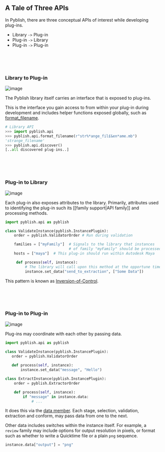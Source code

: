 ## A Tale of Three APIs

In Pyblish, there are three conceptual APIs of interest while developing plug-ins.

- Library `->` Plug-in
- Plug-in `->` Library
- Plug-in `->` Plug-in

<br>
<br>
<br>

### Library to Plug-in

![image](https://cloud.githubusercontent.com/assets/2152766/7368404/6dcb2196-ed9f-11e4-9ce1-570697370d1f.png)

The Pyblish library itself carries an interface that is exposed to plug-ins.

This is the interface you gain access to from within your plug-in during development and includes helper functions exposed globally, such as [format_filename][ff].

```python
# Library API
>>> import pyblish.api
>>> pyblish.api.format_filename(r"str%*ange_fil£&en*ame.mb")
'strange_filename'
>>> pyblish.api.discover()
[..all discovered plug-ins..]
```

[ff]: http://api.pyblish.com/#format-filename

<br>
<br>
<br>

### Plug-in to Library

![image](https://cloud.githubusercontent.com/assets/2152766/7368408/75473d10-ed9f-11e4-8d41-230776dd7587.png)

Each plug-in also exposes attributes to the library. Primarily, attributes used to identifying the plug-in such its [[family support|API family]] and processing methods.

```python
import pyblish.api as pyblish

class ValidateInstance(pyblish.InstancePlugin):
    order = pyblish.ValidatorOrder # Run during validation

    families = ["myFamily"]  # Signals to the library that instances
                             # of family "myFamily" should be processed.
    hosts = ["maya"]  # This plug-in should run within Autodesk Maya

     def process(self, instance):
         # The library will call upon this method at the opportune time.
         instance.set_data("send_to_extraction", ["Some Data"])
```

This pattern is known as [Inversion-of-Control][ioc].

[ioc]: http://en.wikipedia.org/wiki/Inversion_of_control

<br>
<br>
<br>

### Plug-in to Plug-in

![image](https://cloud.githubusercontent.com/assets/2152766/7368412/7ccb0dfa-ed9f-11e4-8764-7612f05307f3.png)

Plug-ins may coordinate with each other by passing data.

```python
import pyblish.api as pyblish

class ValidateInstance(pyblish.InstancePlugin):
   order = pyblish.ValidatorOrder
 
   def process(self, instance):
       instance.set_data("message", "Hello")

class ExtractInstance(pyblish.InstancePlugin):
    order = pyblish.ExtractorOrder

    def process(self, instance):
        if "message" in instance.data:
            # ...
```

It does this via the [data member][data]. Each stage, selection, validation, extraction and conform, may pass data from one to the next.

Other data includes switches within the instance itself. For example, a `review` family may include options for output resolution in pixels, or format such as whether to write a Quicktime file or a plain `png` sequence.

```python
instance.data["output"] = "png"
```

[data]: http://api.pyblish.com/#pyblish.plugin.AbstractEntity.data